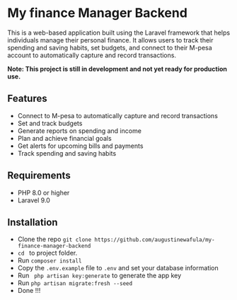 # My finance Manager Backend
This is a web-based application built using the Laravel framework that helps individuals manage their personal finance. It allows users to track their spending and saving habits, set budgets, and connect to their M-pesa account to automatically capture and record transactions.

**Note: This project is still in development and not yet ready for production use.**

## Features
* Connect to M-pesa to automatically capture and record transactions
* Set and track budgets
* Generate reports on spending and income
* Plan and achieve financial goals
* Get alerts for upcoming bills and payments
* Track spending and saving habits

## Requirements
* PHP 8.0 or higher
* Laravel 9.0

## Installation
* Clone the repo ` git clone https://github.com/augustinewafula/my-finance-manager-backend `
* `cd ` to project folder.
* Run ` composer install `
* Copy the `.env.example` file to `.env` and set your database information
* Run ` php artisan key:generate` to generate the app key
* Run ` php artisan migrate:fresh --seed `
* Done !!!
